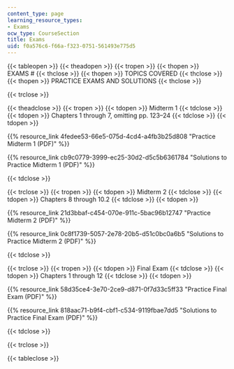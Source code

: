 ```yaml
---
content_type: page
learning_resource_types:
- Exams
ocw_type: CourseSection
title: Exams
uid: f0a576c6-f66a-f323-0751-561493e775d5
---
```


{{< tableopen >}}
{{< theadopen >}}
{{< tropen >}}
{{< thopen >}}
EXAMS #
{{< thclose >}}
{{< thopen >}}
TOPICS COVERED
{{< thclose >}}
{{< thopen >}}
PRACTICE EXAMS AND SOLUTIONS
{{< thclose >}}

{{< trclose >}}

{{< theadclose >}}
{{< tropen >}}
{{< tdopen >}}
Midterm 1
{{< tdclose >}}
{{< tdopen >}}
Chapters 1 through 7, omitting pp. 123–24
{{< tdclose >}}
{{< tdopen >}}


{{% resource_link 4fedee53-66e5-075d-4cd4-a4fb3b25d808 "Practice Midterm 1 (PDF)" %}}

{{% resource_link cb9c0779-3999-ec25-30d2-d5c5b6361784 "Solutions to Practice Midterm 1 (PDF)" %}}


{{< tdclose >}}

{{< trclose >}}
{{< tropen >}}
{{< tdopen >}}
Midterm 2
{{< tdclose >}}
{{< tdopen >}}
Chapters 8 through 10.2
{{< tdclose >}}
{{< tdopen >}}


{{% resource_link 21d3bbaf-c454-070e-911c-5bac96b12747 "Practice Midterm 2 (PDF)" %}}

{{% resource_link 0c8f1739-5057-2e78-20b5-d51c0bc0a6b5 "Solutions to Practice Midterm 2 (PDF)" %}}


{{< tdclose >}}

{{< trclose >}}
{{< tropen >}}
{{< tdopen >}}
Final Exam
{{< tdclose >}}
{{< tdopen >}}
Chapters 1 through 12
{{< tdclose >}}
{{< tdopen >}}


{{% resource_link 58d35ce4-3e70-2ce9-d871-0f7d33c5ff33 "Practice Final Exam (PDF)" %}}

{{% resource_link 818aac71-b9f4-cbf1-c534-9119fbae7dd5 "Solutions to Practice Final Exam (PDF)" %}}


{{< tdclose >}}

{{< trclose >}}

{{< tableclose >}}